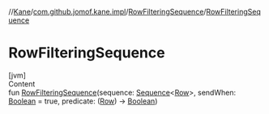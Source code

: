 //[Kane](../../index.md)/[com.github.jomof.kane.impl](../index.md)/[RowFilteringSequence](index.md)/[RowFilteringSequence](-row-filtering-sequence.md)



# RowFilteringSequence  
[jvm]  
Content  
fun [RowFilteringSequence](-row-filtering-sequence.md)(sequence: [Sequence](https://kotlinlang.org/api/latest/jvm/stdlib/kotlin.sequences/-sequence/index.html)<[Row](../../com.github.jomof.kane/-row/index.md)>, sendWhen: [Boolean](https://kotlinlang.org/api/latest/jvm/stdlib/kotlin/-boolean/index.html) = true, predicate: ([Row](../../com.github.jomof.kane/-row/index.md)) -> [Boolean](https://kotlinlang.org/api/latest/jvm/stdlib/kotlin/-boolean/index.html))  



